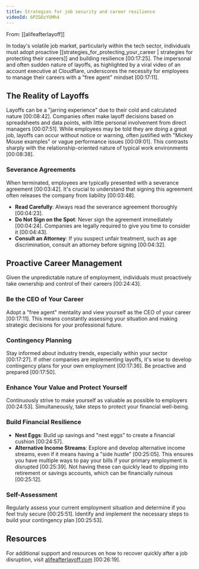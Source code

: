 ```yaml
---
title: Strategies for job security and career resilience
videoId: 6PZGOzYUMh4
---
```


From: [[alifeafterlayoff]] <br/> 

In today's volatile job market, particularly within the tech sector, individuals must adopt proactive [[strategies_for_protecting_your_career | strategies for protecting their careers]] and building resilience <a class="yt-timestamp" data-t="00:17:25">[00:17:25]</a>. The impersonal and often sudden nature of layoffs, as highlighted by a viral video of an account executive at Cloudflare, underscores the necessity for employees to manage their careers with a "free agent" mindset <a class="yt-timestamp" data-t="00:17:11">[00:17:11]</a>.

## The Reality of Layoffs

Layoffs can be a "jarring experience" due to their cold and calculated nature <a class="yt-timestamp" data-t="00:08:42">[00:08:42]</a>. Companies often make layoff decisions based on spreadsheets and data points, with little personal involvement from direct managers <a class="yt-timestamp" data-t="00:07:51">[00:07:51]</a>. While employees may be told they are doing a great job, layoffs can occur without notice or warning, often justified with "Mickey Mouse examples" or vague performance issues <a class="yt-timestamp" data-t="00:09:01">[00:09:01]</a>. This contrasts sharply with the relationship-oriented nature of typical work environments <a class="yt-timestamp" data-t="00:08:38">[00:08:38]</a>.

### Severance Agreements

When terminated, employees are typically presented with a severance agreement <a class="yt-timestamp" data-t="00:03:42">[00:03:42]</a>. It's crucial to understand that signing this agreement often releases the company from liability <a class="yt-timestamp" data-t="00:03:48">[00:03:48]</a>.
*   **Read Carefully**: Always read the severance agreement thoroughly <a class="yt-timestamp" data-t="00:04:23">[00:04:23]</a>.
*   **Do Not Sign on the Spot**: Never sign the agreement immediately <a class="yt-timestamp" data-t="00:04:24">[00:04:24]</a>. Companies are legally required to give you time to consider it <a class="yt-timestamp" data-t="00:04:43">[00:04:43]</a>.
*   **Consult an Attorney**: If you suspect unfair treatment, such as age discrimination, consult an attorney before signing <a class="yt-timestamp" data-t="00:04:32">[00:04:32]</a>.

## Proactive Career Management

Given the unpredictable nature of employment, individuals must proactively take ownership and control of their careers <a class="yt-timestamp" data-t="00:24:43">[00:24:43]</a>.

### Be the CEO of Your Career
Adopt a "free agent" mentality and view yourself as the CEO of your career <a class="yt-timestamp" data-t="00:17:11">[00:17:11]</a>. This means constantly assessing your situation and making strategic decisions for your professional future.

### Contingency Planning
Stay informed about industry trends, especially within your sector <a class="yt-timestamp" data-t="00:17:27">[00:17:27]</a>. If other companies are implementing layoffs, it's wise to develop contingency plans for your own employment <a class="yt-timestamp" data-t="00:17:36">[00:17:36]</a>. Be proactive and prepared <a class="yt-timestamp" data-t="00:17:50">[00:17:50]</a>.

### Enhance Your Value and Protect Yourself
Continuously strive to make yourself as valuable as possible to employers <a class="yt-timestamp" data-t="00:24:53">[00:24:53]</a>. Simultaneously, take steps to protect your financial well-being.

### Build Financial Resilience
*   **Nest Eggs**: Build up savings and "nest eggs" to create a financial cushion <a class="yt-timestamp" data-t="00:24:57">[00:24:57]</a>.
*   **Alternative Income Streams**: Explore and develop alternative income streams, even if it means having a "side hustle" <a class="yt-timestamp" data-t="00:25:05">[00:25:05]</a>. This ensures you have multiple ways to pay your bills if your primary employment is disrupted <a class="yt-timestamp" data-t="00:25:39">[00:25:39]</a>. Not having these can quickly lead to dipping into retirement or savings accounts, which can be financially ruinous <a class="yt-timestamp" data-t="00:25:12">[00:25:12]</a>.

### Self-Assessment
Regularly assess your current employment situation and determine if you feel truly secure <a class="yt-timestamp" data-t="00:25:51">[00:25:51]</a>. Identify and implement the necessary steps to build your contingency plan <a class="yt-timestamp" data-t="00:25:53">[00:25:53]</a>.

## Resources
For additional support and resources on how to recover quickly after a job disruption, visit [alifeafterlayoff.com](http://alifeafterlayoff.com) <a class="yt-timestamp" data-t="00:26:19">[00:26:19]</a>.
